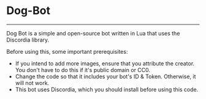 # Dog-Bot
-----

Dog Bot is a simple and open-source bot written in Lua that uses the Discordia library.

Before using this, some important prerequisites: 
 - If you intend to add more images, ensure that you attribute the creator. You don't have to do this if it's public domain or CC0.
 - Change the code so that it includes your bot's ID & Token. Otherwise, it will not work.
 - This bot uses Discordia, which you should install before using this code.
